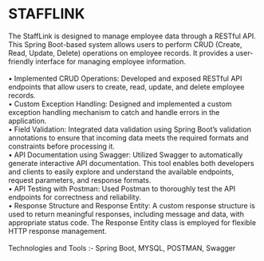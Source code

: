 # STAFFLINK
The StaffLink is designed to manage employee data through a RESTful API. This Spring Boot-based system allows users to perform CRUD (Create, Read, Update, Delete) operations on employee records. It provides a user-friendly interface for managing employee information. <br><br>
•	Implemented CRUD Operations: Developed and exposed RESTful API endpoints that allow users to create, read, update, and delete employee records.<br>
•	Custom Exception Handling: Designed and implemented a custom exception handling mechanism to catch and handle errors in the application.<br>
•	Field Validation: Integrated data validation using Spring Boot’s validation annotations to ensure that incoming data meets the required formats and constraints before processing it.<br>
•	API Documentation using Swagger: Utilized Swagger to automatically generate interactive API documentation. This tool enables both developers and clients to easily explore and understand 
   the available endpoints, request parameters, and response formats. <br>
•	API Testing with Postman: Used Postman to thoroughly test the API endpoints for correctness and reliability.<br>
•	Response Structure and Response Entity: A custom response structure is used to return meaningful responses, including message and data, with appropriate status code. The Response Entity 
   class is employed for flexible HTTP response management.<br><br>
   Technologies and Tools :- Spring Boot, MYSQL, POSTMAN, Swagger


